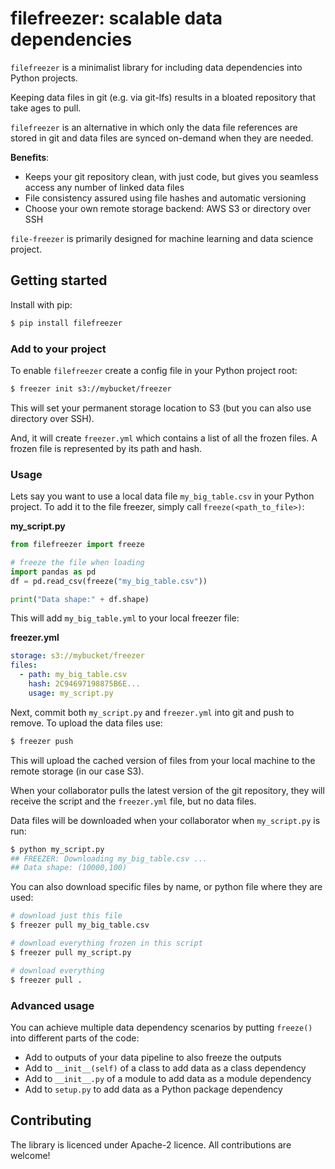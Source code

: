 # filefreezer: scalable data dependencies

`filefreezer` is a minimalist library for including data dependencies into Python projects. 

Keeping data files in git (e.g. via git-lfs) results in a bloated repository that take ages to pull.  

`filefreezer` is an alternative in which only the data file references are stored in git and data files are synced on-demand when they are needed.

**Benefits**:

- Keeps your git repository clean, with just code, but gives you seamless access any number of linked data files 
- File consistency assured using file hashes and automatic versioning
- Choose your own remote storage backend: AWS S3 or directory over SSH

`file-freezer` is primarily designed for machine learning and data science project. 

## Getting started

Install with pip:

```bash
$ pip install filefreezer
```

### Add to your project

To enable `filefreezer` create a config file in your Python project root:

```bash
$ freezer init s3://mybucket/freezer
```

This will set your permanent storage location to S3 (but you can also use directory over SSH).

And, it will create `freezer.yml` which contains a list of all the frozen files. A frozen file is represented by its path and hash.

### Usage 

Lets say you want to use a local data file `my_big_table.csv` in your Python project. To add it to the file freezer, simply call `freeze(<path_to_file>)`:

**my_script.py**
```python
from filefreezer import freeze

# freeze the file when loading  
import pandas as pd
df = pd.read_csv(freeze("my_big_table.csv"))

print("Data shape:" + df.shape)

```

This will add `my_big_table.yml` to your local freezer file:

**freezer.yml**
```yaml
storage: s3://mybucket/freezer
files:
  - path: my_big_table.csv
    hash: 2C94697198875B6E...
    usage: my_script.py

```

Next, commit both `my_script.py` and `freezer.yml` into git and push to remove. To upload the data files use:

```bash
$ freezer push
```

This will upload the cached version of files from your local machine to the remote storage (in our case S3). 

When your collaborator pulls the latest version of the git repository, they will receive the script and the `freezer.yml` file, but no data files. 

Data files will be downloaded when your collaborator when `my_script.py` is run:

```bash
$ python my_script.py
## FREEZER: Downloading my_big_table.csv ...
## Data shape: (10000,100)
``` 

You can also download specific files by name, or python file where they are used:

```bash
# download just this file
$ freezer pull my_big_table.csv

# download everything frozen in this script
$ freezer pull my_script.py

# download everything
$ freezer pull .
```

### Advanced usage

You can achieve multiple data dependency scenarios by putting `freeze()` into different parts of the code:

- Add to outputs of your data pipeline to also freeze the outputs
- Add to `__init__(self)` of a class to add data as a class dependency
- Add to `__init__.py` of a module to add data as a module dependency
- Add to `setup.py` to add data as a Python package dependency

## Contributing

The library is licenced under Apache-2 licence. All contributions are welcome!
   